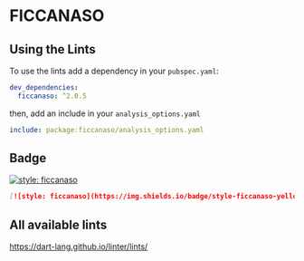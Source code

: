 # FICCANASO

## Using the Lints

To use the lints add a dependency in your `pubspec.yaml`:

```yaml
dev_dependencies:
  ficcanaso: ^2.0.5
```

then, add an include in your `analysis_options.yaml`

```yaml
include: package:ficcanaso/analysis_options.yaml
```

## Badge

[![style: ficcanaso](https://img.shields.io/badge/style-ficcanaso-yellow)](https://github.com/dbbd59/ficcanaso)

```md
[![style: ficcanaso](https://img.shields.io/badge/style-ficcanaso-yellow)](https://github.com/dbbd59/ficcanaso)
```

## All available lints

<https://dart-lang.github.io/linter/lints/>

